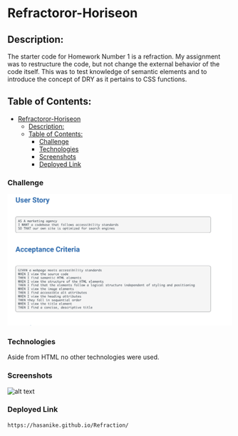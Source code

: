 # Refractoror-Horiseon

## Description:
 The starter code for Homework Number 1 is a refraction. My assignment was to restructure the code, but not change the external behavior of the code itself. This was to test knowledge of semantic elements and to introduce the concept of DRY as it pertains to CSS functions. 

## Table of Contents:
- [Refractoror-Horiseon](#refractoror-horiseon)
  - [Description:](#description)
  - [Table of Contents:](#table-of-contents)
    - [Challenge](#challenge)
    - [Technologies](#technologies)
    - [Screenshots](#screenshots)
    - [Deployed Link](#deployed-link)
    



### Challenge 
![alt text](/assets/images/Screenshot%202024-02-13%20at%2010.05.50%20PM.png "User Criteria/Challenge")


### Technologies
 Aside from HTML no other technologies were used. 

### Screenshots
 ![alt text](/assets/images/HoriseonScreenshot.png "Image of refracted webpage")

### Deployed Link
    https://hasanike.github.io/Refraction/